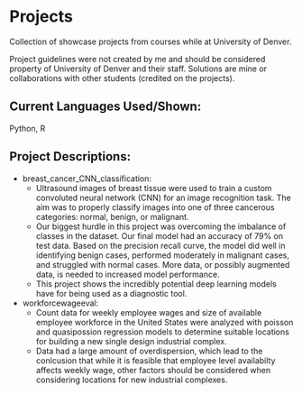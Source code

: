 # Projects
Collection of showcase projects from courses while at University of Denver.

Project guidelines were not created by me and should be considered property of University of Denver and their staff. Solutions are mine or collaborations with other students (credited on the projects).

## Current Languages Used/Shown:
Python, R

## Project Descriptions:
- breast_cancer_CNN_classification:
  - Ultrasound images of breast tissue were used to train a custom convoluted neural network (CNN) for an image recognition task. The aim was to properly classify images into one of three cancerous categories: normal, benign, or malignant.
  - Our biggest hurdle in this project was overcoming the imbalance of classes in the dataset. Our final model had an accuracy of 79% on test data. Based on the precision recall curve, the model did well in identifying benign cases, performed moderately in malignant cases, and struggled with normal cases. More data, or possibly augmented data, is needed to increased model performance.
  - This project shows the incredibly potential deep learning models have for being used as a diagnostic tool.
- workforcewageeval:
  - Count data for weekly employee wages and size of available employee workforce in the United States were analyzed with poisson and quasipossion regression models to determine suitable locations for building a new single design industrial complex.
  - Data had a large amount of overdispersion, which lead to the conlcusion that while it is feasible that employee level availabilty affects weekly wage, other factors should be considered when considering locations for new industrial complexes.
